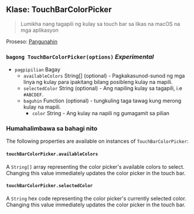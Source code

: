 ## Klase: TouchBarColorPicker

> Lumikha nang tagapili ng kulay sa touch bar sa likas na macOS na mga aplikasyon

Proseso: [Pangunahin](../tutorial/quick-start.md#main-process)

### `bagong TouchBarColorPicker(options)` *Experimental*

* `pagpipilian` Bagay 
  * `availableColors` String[] (optional) - Pagkakasunod-sunod ng mga linya ng kulay para ipakitang bilang posibleng kulay na mapili.
  * `selectedColor` String (optional) - Ang napiling kulay sa tagapili, i.e `#ABCDEF`.
  * `baguhin` Function (optional) - tungkuling taga tawag kung merong kulay na mapili. 
    * `color` String - Ang kulay na napili ng gumagamit sa pilian

### Humahalimbawa sa bahagi nito

The following properties are available on instances of `TouchBarColorPicker`:

#### `touchBarColorPicker.availableColors`

A `String[]` array representing the color picker's available colors to select. Changing this value immediately updates the color picker in the touch bar.

#### `touchBarColorPicker.selectedColor`

A `String` hex code representing the color picker's currently selected color. Changing this value immediately updates the color picker in the touch bar.